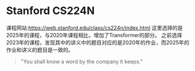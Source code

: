 # Stanford CS224N
课程网站:https://web.stanford.edu/class/cs224n/index.html
这里选择的是2025年的课程，与2020年课程相比，增加了Transformer的部分。
之前选择2023年的课程，发现其中的讲义中的题目对应的是2020年的作业，而2025年的作业和讲义的题目是一致的。

> "You shall know a word by the company it keeps."